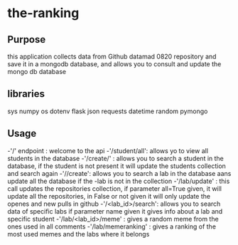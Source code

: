# the-ranking

## Purpose
this application collects data from Github datamad 0820 repository and save it in a mongodb database, and allows you to consult and update the mongo db database

## libraries

sys
numpy
os
dotenv
flask
json
requests
datetime
random
pymongo

## Usage

-'/' endpoint : welcome to the api 
-'/student/all': allows yo to view all students in the database
-'/create/<studentname>' : allows you to search a student in the database, if the student is not present it will update the students collection and search again
-'/<lab>/create': allows you to search a lab in the database aans update all the database if the -lab is not in the collection
-'/lab/update' : this call updates the repositories collection, if parameter all=True given, it will update all the repositories, in False or not given it will only update the openes and new pulls in github
-'/<lab_id>/search': allows you to search data of specific labs if parameter name given it gives info about a lab and specific student
-'/lab/<lab_id>/meme' : gives a random meme from the ones used in all comments
-'/lab/memeranking' : gives a ranking of the most used memes and the labs where it belongs




